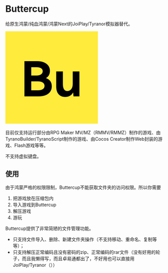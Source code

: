 # Buttercup
 给原生鸿蒙/纯血鸿蒙/鸿蒙Next的JoiPlay/Tyranor模拟器替代。

![1](AppScope/resources/base/media/app_icon.png)

目前仅支持运行部分由RPG Maker MV/MZ（RMMV/RMMZ）制作的游戏、由TyranoBuilder/TyranoScript制作的游戏、由Cocos Creator制作Web封装的游戏、Flash游戏等等。

不支持虚拟键盘。

## 使用

由于鸿蒙严格的权限限制，Buttercup不能获取文件夹的访问权限。所以你需要
1. 把游戏放在压缩包内
2. 导入游戏到Buttercup
3. 解压游戏
4. 游玩

Buttercup提供了非常简陋的文件管理功能。
- 只支持文件导入、删除、新建文件夹操作（不支持移动、重命名、复制等等）；
- 只支持解压正常编码且没有密码的zip、正常编码的rar文件（没有好用的轮子，而且我懒得写，而且卓易通都出了，不好用也可以直接用JoiPlay/Tyranor（））